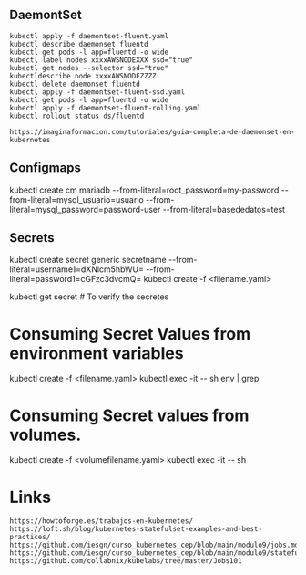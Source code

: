 ## DaemontSet
```
kubectl apply -f daemontset-fluent.yaml
kubectl describe daemonset fluentd
kubectl get pods -l app=fluentd -o wide
kubectl label nodes xxxxAWSNODEXXX ssd="true"
kubectl get nodes --selector ssd="true"
kubectldescribe node xxxxAWSNODEZZZZ
kubectl delete daemonset fluentd
kubectl apply -f daemontset-fluent-ssd.yaml
kubectl get pods -l app=fluentd -o wide
kubectl apply -f daemontset-fluent-rolling.yaml
kubectl rollout status ds/fluentd
```
```
https://imaginaformacion.com/tutoriales/guia-completa-de-daemonset-en-kubernetes
```

## Configmaps
kubectl create cm mariadb --from-literal=root_password=my-password --from-literal=mysql_usuario=usuario --from-literal=mysql_password=password-user --from-literal=basededatos=test

## Secrets

kubectl create secret generic secretname --from-literal=username1=dXNlcm5hbWU= --from-literal=password1=cGFzc3dvcmQ=
kubectl create -f <filename.yaml>

kubectl get secret  # To verify the secretes

# Consuming Secret Values from environment variables
kubectl create -f <filename.yaml>
kubectl exec -it <podname> -- sh
env | grep <envfilename>

#  Consuming Secret values from volumes.
kubectl create -f <volumefilename.yaml>
kubectl exec -it <podname> -- sh

# Links
```
https://howtoforge.es/trabajos-en-kubernetes/
https://loft.sh/blog/kubernetes-statefulset-examples-and-best-practices/
https://github.com/iesgn/curso_kubernetes_cep/blob/main/modulo9/jobs.md
https://github.com/iesgn/curso_kubernetes_cep/blob/main/modulo9/statefulsets.md
https://github.com/collabnix/kubelabs/tree/master/Jobs101
```
